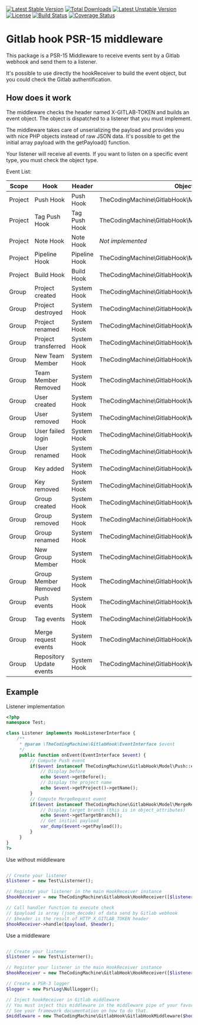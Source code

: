 [![Latest Stable Version](https://poser.pugx.org/thecodingmachine/gitlab-hook-middleware/v/stable.svg)](https://packagist.org/packages/thecodingmachine/gitlab-hook-middleware)
[![Total Downloads](https://poser.pugx.org/thecodingmachine/gitlab-hook-middleware/downloads.svg)](https://packagist.org/packages/thecodingmachine/gitlab-hook-middleware)
[![Latest Unstable Version](https://poser.pugx.org/thecodingmachine/gitlab-hook-middleware/v/unstable.svg)](https://packagist.org/packages/thecodingmachine/gitlab-hook-middleware)
[![License](https://poser.pugx.org/thecodingmachine/gitlab-hook-middleware/license.svg)](https://packagist.org/packages/thecodingmachine/gitlab-hook-middleware)
[![Build Status](https://travis-ci.org/thecodingmachine/gitlab-hook-middleware.svg?branch=master)](https://travis-ci.org/thecodingmachine/gitlab-hook-middleware)
[![Coverage Status](https://coveralls.io/repos/thecodingmachine/gitlab-hook-middleware/badge.svg?branch=master&service=github)](https://coveralls.io/github/thecodingmachine/gitlab-hook-middleware?branch=master)

Gitlab hook PSR-15 middleware
=============================

This package is a PSR-15 Middleware to receive events sent by a Gitlab webhook and send them to a listener.

It's possible to use directly the hookReceiver to build the event object, but you could check the Gitlab authentification.

How does it work
----------------

The middleware checks the header named X-GITLAB-TOKEN and builds an event object. The object is dispatched to a listener 
that you must implement.

The middleware takes care of unserializing the payload and provides you with nice PHP objects instead of raw JSON data.
It's possible to get the initial array payload with the getPayload() function.

Your listener will receive all events. If you want to listen on a specific event type, you must check the object type.

Event List:

|Scope|Hook|Header|Object|
|-----|----|------|------|
|Project|Push Hook|Push Hook|TheCodingMachine\GitlabHook\Model\Push|
|Project|Tag Push Hook|Tag Push Hook|TheCodingMachine\GitlabHook\Model\TagPush|
|Project|Note Hook|Note Hook|*Not implemented*|
|Project|Pipeline Hook|Pipeline Hook|TheCodingMachine\GitlabHook\Model\Pipeline|
|Project|Build Hook|Build Hook|TheCodingMachine\GitlabHook\Model\Build|
|Group|Project created|System Hook|TheCodingMachine\GitlabHook\Model\ProjectCreate|
|Group|Project destroyed|System Hook|TheCodingMachine\GitlabHook\Model\ProjectDestroy|
|Group|Project renamed|System Hook|TheCodingMachine\GitlabHook\Model\ProjectRename|
|Group|Project transferred|System Hook|TheCodingMachine\GitlabHook\Model\ProjectTrasnfer|
|Group|New Team Member|System Hook|TheCodingMachine\GitlabHook\Model\TeamMemberAdd|
|Group|Team Member Removed|System Hook|TheCodingMachine\GitlabHook\Model\TeamMemberRemove|
|Group|User created|System Hook|TheCodingMachine\GitlabHook\Model\UserCreate|
|Group|User removed|System Hook|TheCodingMachine\GitlabHook\Model\UserDestroy|
|Group|User failed login|System Hook|TheCodingMachine\GitlabHook\Model\UserFailedLogin|
|Group|User renamed|System Hook|TheCodingMachine\GitlabHook\Model\UserRename|
|Group|Key added|System Hook|TheCodingMachine\GitlabHook\Model\KeyCreate|
|Group|Key removed|System Hook|TheCodingMachine\GitlabHook\Model\KeyDestroy|
|Group|Group created|System Hook|TheCodingMachine\GitlabHook\Model\GroupCreate|
|Group|Group removed|System Hook|TheCodingMachine\GitlabHook\Model\GroupDestroy|
|Group|Group renamed|System Hook|TheCodingMachine\GitlabHook\Model\GroupRename|
|Group|New Group Member|System Hook|TheCodingMachine\GitlabHook\Model\UserGroupAdd|
|Group|Group Member Removed|System Hook|TheCodingMachine\GitlabHook\Model\UserGroupRemove|
|Group|Push events|System Hook|TheCodingMachine\GitlabHook\Model\Push|
|Group|Tag events|System Hook|TheCodingMachine\GitlabHook\Model\Tag|
|Group|Merge request events|System Hook|TheCodingMachine\GitlabHook\Model\MergeRequest|
|Group|Repository Update events|System Hook|TheCodingMachine\GitlabHook\Model\RepositoryUpdate|


Example
-------

Listener implementation
```php
<?php
namespace Test;

class Listener implements HookListenerInterface {
    /**
     * @param \TheCodingMachine\GitlabHook\EventInterface $event
     */
     public function onEvent(EventInterface $event) {
         // Compute Push event
         if($event instanceof TheCodingMachine\GitlabHook\Model\Push::class) {
             // Display before
             echo $event->getBefore();
             // Display the project name
             echo $event->getProject()->getName();
         }
         // Compute MergeRequest event
         if($event instanceof TheCodingMachine\GitlabHook\Model\MergeRequest::class) {
             // Display target branch (this is in object_attributes)
             echo $event->getTargetBranch();
             // Get initial payload
             var_dump($event->getPayload());
         }
     }
}
?>
``` 

Use without middleware

```php

// Create your listener
$listener = new Test\Listerner();

// Register your listener in the main HookReceiver instance
$hookReceiver = new TheCodingMachine\GitlabHook\HookReceiver([$listener]);

// Call handler function to execute check
// $payload is array (json_decode) of data send by Gitlab webhook
// $header is the result of HTTP_X_GITLAB_TOKEN header 
$hookReceiver->handle($payload, $header);
```

Use a middleware
```php

// Create your listener
$listener = new Test\Listerner();

// Register your listener in the main HookReceiver instance
$hookReceiver = new TheCodingMachine\GitlabHook\HookReceiver([$listener]);

// Create a PSR-3 logger
$logger = new Psr\Log\NullLogger(); 

// Inject hookReceiver in Gitlab middleware
// You must inject this middleware in the middleware pipe of your favorite framework.
// See your framework documentation on how to do that.
$middleware = new TheCodingMachine\GitlabHook\GitlabHookMiddleware($hookReceiver, 'secret', $logger);
```


















